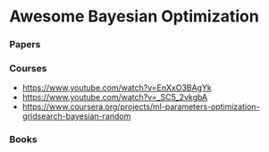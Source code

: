 # Awesome Bayesian Optimization





### Papers


### Courses
- https://www.youtube.com/watch?v=EnXxO3BAgYk
- https://www.youtube.com/watch?v=_SC5_2vkgbA
- https://www.coursera.org/projects/ml-parameters-optimization-gridsearch-bayesian-random

### Books
